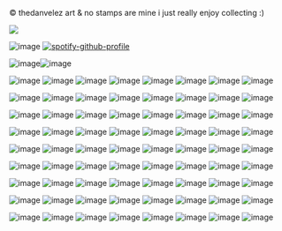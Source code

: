 © thedanvelez art
& no stamps are mine
i just really enjoy collecting :)

![](https://komarev.com/ghpvc/?username=cauIfield)

![image](https://github.com/user-attachments/assets/678fd5a1-898b-40b5-afb0-4064714cca49) [![spotify-github-profile](https://spotify-github-profile.kittinanx.com/api/view?uid=cc7ruoqolcp0f2nf5f1txlivi&cover_image=true&theme=default&show_offline=false&background_color=121212&interchange=false&bar_color=f2f2f2&bar_color_cover=true)](https://spotify-github-profile.kittinanx.com/api/view?uid=cc7ruoqolcp0f2nf5f1txlivi&redirect=true)

![image](https://github.com/user-attachments/assets/9ee7769d-a194-49b6-8166-1a88de223099)![image](https://github.com/user-attachments/assets/d89c2f5b-276d-449b-9544-be49fd12db03)

![image](https://github.com/user-attachments/assets/bc01979f-0c5a-446a-afa3-02c5b622c6cd) ![image](https://github.com/user-attachments/assets/21d62ca0-05db-4356-87fb-61ec0ed57198) ![image](https://github.com/user-attachments/assets/425471b0-0709-4e02-a6d8-1c6b8d4dff75)
![image](https://github.com/user-attachments/assets/aa911a68-a8dd-4995-9eac-69362851b53d)  ![image](https://github.com/user-attachments/assets/171b1dad-9658-4ce0-982f-94b12bf87483)
![image](https://github.com/user-attachments/assets/bab95f98-8174-40ab-b41e-547ab88d8b6c) ![image](https://github.com/user-attachments/assets/235a3509-ddf3-4b2b-b973-c619b73abddd) ![image](https://github.com/user-attachments/assets/0d3353d0-a871-4eb0-a46d-0d3f781d935a)

![image](https://github.com/user-attachments/assets/51bc483e-2ec8-4ac0-b2d8-97f4ce3297b1) ![image](https://github.com/user-attachments/assets/d9ccf98d-c495-49d2-a883-29db1e0ee18e) ![image](https://github.com/user-attachments/assets/7ef5be62-8c09-4977-9e8c-1d10936b5da2)
![image](https://github.com/user-attachments/assets/8d8df494-ab79-4d12-ab6f-27ac38383f72) ![image](https://github.com/user-attachments/assets/636c2ae0-b8b1-4734-a7ac-1b5edf5bb467) ![image](https://github.com/user-attachments/assets/dde061e3-2783-4544-abf0-dbc424a6f8b2)
![image](https://github.com/user-attachments/assets/2f5fea9b-50ae-4946-bfb3-6a6289726a83) ![image](https://github.com/user-attachments/assets/9740535a-086a-4375-add4-17fbfe5584a8) 

![image](https://github.com/user-attachments/assets/5da3450b-05e2-47f8-9737-876a2f82c952) ![image](https://github.com/user-attachments/assets/73d4154f-7fb1-42af-9dfb-c2d38f754549) ![image](https://github.com/user-attachments/assets/3745a3fb-4702-4c71-89a6-b4a985ba0597)
![image](https://github.com/user-attachments/assets/07cd87d2-d6a5-406d-9f74-6d5740eba4b9) ![image](https://github.com/user-attachments/assets/7d4f4ff7-8b83-4544-b7eb-fcb607c9ad94) ![image](https://github.com/user-attachments/assets/7e1a97df-2175-41a5-acbb-838e3a503397)
![image](https://github.com/user-attachments/assets/2847ea88-adfe-48c6-b623-024d9f53bfe6) ![image](https://github.com/user-attachments/assets/bea90719-895d-465b-b288-81bb2f423d2a)

![image](https://github.com/user-attachments/assets/be100fc9-5ebc-49de-9fce-29fc3afd6abd) ![image](https://github.com/user-attachments/assets/22eac6ce-52f4-4d6a-b0b8-cbd6cfb2fcb5) ![image](https://github.com/user-attachments/assets/231242f2-ab82-45b0-ab47-c01ec82e30a7)
![image](https://github.com/user-attachments/assets/20ac43ec-cdd9-413d-afbd-28e853f406fb) ![image](https://github.com/user-attachments/assets/f5951667-c3d4-4518-8c03-81be921bf1bf) ![image](https://github.com/user-attachments/assets/4510255e-59e6-4822-84fd-1929d1d556a8)
![image](https://github.com/user-attachments/assets/e9096eae-7c98-4f6b-8589-5136304e3b09) ![image](https://github.com/user-attachments/assets/11b4839d-0c17-4208-bbcd-45975e3c99a0)

![image](https://github.com/user-attachments/assets/f4b04d47-63c5-4b49-8281-ecd29fcbabf1) ![image](https://github.com/user-attachments/assets/d572707f-3618-4d36-85ca-b0a15b75ff5a) ![image](https://github.com/user-attachments/assets/1aeac8a3-173e-4cea-b1ac-eeac7d63be09)
![image](https://github.com/user-attachments/assets/82028314-1ab0-42aa-9a94-3b002f0a8f9f) ![image](https://github.com/user-attachments/assets/d1792a19-4ca7-4ed2-a83b-9e68fded7d68) ![image](https://github.com/user-attachments/assets/08ac506f-f52c-44da-9b27-1cfb6ff45b40)
![image](https://github.com/user-attachments/assets/6a79bb1b-d455-4029-852e-a93cd148dfda) ![image](https://github.com/user-attachments/assets/a462338a-debc-4be4-9520-ce123c76dead)

![image](https://github.com/user-attachments/assets/ab64af14-385b-465c-b4bb-aaba8c3e11fa) ![image](https://github.com/user-attachments/assets/96e7a848-dc39-45d6-b0a1-215d0cf1ef38) ![image](https://github.com/user-attachments/assets/22fe4537-f1e7-4f86-8371-4428b60b6021)
![image](https://github.com/user-attachments/assets/15ca7400-4b07-4f6f-a1f1-3a9ebe536cb9) ![image](https://github.com/user-attachments/assets/c23273ca-b5bb-4956-b0c7-7ef86b23effd) ![image](https://github.com/user-attachments/assets/476cba18-adb0-4ff5-8646-224aa2809620)
![image](https://github.com/user-attachments/assets/213655d0-a9b6-41f1-8a8d-339d67843280) ![image](https://github.com/user-attachments/assets/07de82c0-5a4e-4f64-b6c6-90db3c50e7d2)

![image](https://github.com/user-attachments/assets/5c144472-3373-42e2-b11d-70186a4ca7f0) ![image](https://github.com/user-attachments/assets/2208199d-e3e8-4705-98a0-b014ff074261) ![image](https://github.com/user-attachments/assets/3eea6a1b-e9ce-4fb5-bab7-d0f5cd567941)
![image](https://github.com/user-attachments/assets/561b3907-7747-4dbd-a95a-6914f1ce449c) ![image](https://github.com/user-attachments/assets/b79077e1-4878-481c-8258-083a85212e57) ![image](https://github.com/user-attachments/assets/5c986275-b3b1-4c1e-baa7-c43f34cffe9a)
![image](https://github.com/user-attachments/assets/502c0555-ca4c-4dd0-b4ad-9b8063b64ae2) ![image](https://github.com/user-attachments/assets/dcfe17ed-5021-40a1-af5a-4062a947adc6)

![image](https://github.com/user-attachments/assets/d3b06de0-d95c-4403-8336-55c4cf33cc3f) ![image](https://github.com/user-attachments/assets/715ec2df-0671-426c-b192-37d884a5962c) ![image](https://github.com/user-attachments/assets/0994aebf-41a7-481c-bc47-a6d15288244a)
![image](https://github.com/user-attachments/assets/cdae90d2-4e5d-4767-8702-9cd696cf0965) ![image](https://github.com/user-attachments/assets/5baace88-919d-4b87-9ae5-962e936d94c5) ![image](https://github.com/user-attachments/assets/8b6840d1-1dc4-44b6-8df3-d008642eeb10)
![image](https://github.com/user-attachments/assets/44a0c249-49d7-4cb0-bc09-271d0e737154) ![image](https://github.com/user-attachments/assets/af5ae6c8-050b-400b-b2d9-8d201311da8e)

![image](https://github.com/user-attachments/assets/a8301abf-0f96-426c-bc96-5d181f4809db) ![image](https://github.com/user-attachments/assets/c19283a1-9c4a-4d5d-94a8-639cf84a5454) ![image](https://github.com/user-attachments/assets/7af54e3d-524d-45ad-88ce-11b277360f76)
![image](https://github.com/user-attachments/assets/8471f14c-faa8-4184-af73-66a8cb03fce4) ![image](https://github.com/user-attachments/assets/5defbf7d-7074-4110-8487-e08b9e03b1a1) ![image](https://github.com/user-attachments/assets/0b54ce28-1042-4d3d-a48b-5f3c37089b7c)
![image](https://github.com/user-attachments/assets/8f7a608c-d6de-4b7b-b3dd-7dac37ede4db) ![image](https://github.com/user-attachments/assets/5e08841b-bb78-4379-b096-7ef6780eb756)







































